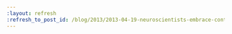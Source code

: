 ```yaml
---
:layout: refresh
:refresh_to_post_id: /blog/2013/2013-04-19-neuroscientists-embrace-continuous-integration-served-by-jenkins
---
```

